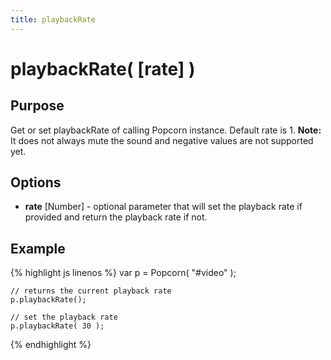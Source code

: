 ```yaml
---
title: playbackRate
---
```

# playbackRate( \[rate\] ) #

## Purpose ##

Get or set playbackRate of calling Popcorn instance. Default rate is 1.
**Note:** It does not always mute the sound and negative values are not supported yet.

## Options ##

* **rate** \[Number\] - optional parameter that will set the playback rate if provided and return the playback rate if not.

## Example ##

{% highlight js linenos %}
    var p = Popcorn( "#video" );

    // returns the current playback rate
    p.playbackRate();

    // set the playback rate
    p.playbackRate( 30 );
{% endhighlight %}
